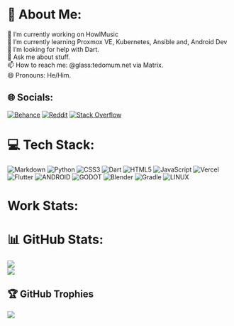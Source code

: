 # 💫 About Me:
🔭 I’m currently working on HowlMusic<br>🌱 I’m currently learning Proxmox VE, Kubernetes, Ansible and, Android Dev<br>🤔 I’m looking for help with Dart.<br>💬 Ask me about stuff.<br>📫 How to reach me: @glass:tedomum.net via Matrix.<br>😄 Pronouns: He/Him.


## 🌐 Socials:
[![Behance](https://img.shields.io/badge/Behance-1769ff?logo=behance&logoColor=white)](https://behance.net/glassy-bot) [![Reddit](https://img.shields.io/badge/Reddit-%23FF4500.svg?logo=Reddit&logoColor=white)](https://reddit.com/user/Opposite-Internet-20) [![Stack Overflow](https://img.shields.io/badge/-Stackoverflow-FE7A16?logo=stack-overflow&logoColor=white)](https://stackoverflow.com/users/20381472) 

# 💻 Tech Stack:
![Markdown](https://img.shields.io/badge/markdown-%23000000.svg?style=for-the-badge&logo=markdown&logoColor=white) ![Python](https://img.shields.io/badge/python-3670A0?style=for-the-badge&logo=python&logoColor=ffdd54) ![CSS3](https://img.shields.io/badge/css3-%231572B6.svg?style=for-the-badge&logo=css3&logoColor=white) ![Dart](https://img.shields.io/badge/dart-%230175C2.svg?style=for-the-badge&logo=dart&logoColor=white) ![HTML5](https://img.shields.io/badge/html5-%23E34F26.svg?style=for-the-badge&logo=html5&logoColor=white) ![JavaScript](https://img.shields.io/badge/javascript-%23323330.svg?style=for-the-badge&logo=javascript&logoColor=%23F7DF1E) ![Vercel](https://img.shields.io/badge/vercel-%23000000.svg?style=for-the-badge&logo=vercel&logoColor=white) ![Flutter](https://img.shields.io/badge/Flutter-%2302569B.svg?style=for-the-badge&logo=Flutter&logoColor=white) ![ANDROID](https://img.shields.io/badge/android-%2320232a.svg?style=for-the-badge&logo=android&logoColor=%a4c639) ![GODOT](https://img.shields.io/badge/godot-3582bb.svg?style=for-the-badge&logo=godot-engine&logoColor=white) ![Blender](https://img.shields.io/badge/blender-%23F5792A.svg?style=for-the-badge&logo=blender&logoColor=white) ![Gradle](https://img.shields.io/badge/Gradle-02303A.svg?style=for-the-badge&logo=Gradle&logoColor=white) ![LINUX](https://img.shields.io/badge/Linux-FCC624?style=for-the-badge&logo=linux&logoColor=black)

# Work Stats:
<!--START_SECTION:waka-->
<!--END_SECTION:waka-->

# 📊 GitHub Stats:
![](https://github-readme-stats.vercel.app/api?username=glassy-bot&theme=dark&hide_border=false&include_all_commits=false&count_private=false)<br/>
![](https://github-readme-stats.vercel.app/api/top-langs/?username=glassy-bot&theme=dark&hide_border=false&include_all_commits=false&count_private=false&layout=compact)

## 🏆 GitHub Trophies
![](https://github-profile-trophy.vercel.app/?username=glassy-bot&theme=dracula&no-frame=false&no-bg=true&margin-w=4)
